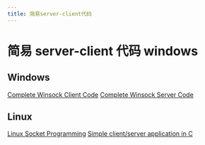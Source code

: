 ```yaml
---
title: 简易server-client代码
---
```


# 简易 server-client 代码 windows

## Windows

[Complete Winsock Client Code](https://docs.microsoft.com/en-us/windows/win32/winsock/complete-client-code)
[Complete Winsock Server Code](https://docs.microsoft.com/en-us/windows/win32/winsock/complete-server-code)

## Linux

[Linux Socket Programming](https://www.geeksforgeeks.org/socket-programming-cc/)
[Simple client/server application in C](https://www.geeksforgeeks.org/simple-client-server-application-in-c/)
